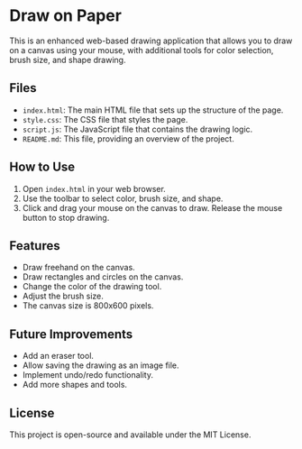 # Draw on Paper

This is an enhanced web-based drawing application that allows you to draw on a canvas using your mouse, with additional tools for color selection, brush size, and shape drawing.

## Files

- `index.html`: The main HTML file that sets up the structure of the page.
- `style.css`: The CSS file that styles the page.
- `script.js`: The JavaScript file that contains the drawing logic.
- `README.md`: This file, providing an overview of the project.

## How to Use

1. Open `index.html` in your web browser.
2. Use the toolbar to select color, brush size, and shape.
3. Click and drag your mouse on the canvas to draw. Release the mouse button to stop drawing.

## Features

- Draw freehand on the canvas.
- Draw rectangles and circles on the canvas.
- Change the color of the drawing tool.
- Adjust the brush size.
- The canvas size is 800x600 pixels.

## Future Improvements

- Add an eraser tool.
- Allow saving the drawing as an image file.
- Implement undo/redo functionality.
- Add more shapes and tools.

## License

This project is open-source and available under the MIT License.
